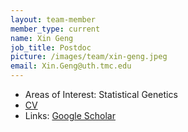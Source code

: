 ```yaml
---
layout: team-member
member_type: current
name: Xin Geng
job_title: Postdoc
picture: /images/team/xin-geng.jpeg
email: Xin.Geng@uth.tmc.edu
---
```


- Areas of Interest: Statistical Genetics
- [CV](https://www.dropbox.com/s/ckcsrsa6meytm8s/CV_Xin.pdf?dl=0)
- Links: [Google Scholar](https://scholar.google.com/citations?user=eiOeasYAAAAJ&hl=en&oi=ao)		

